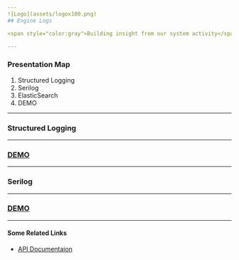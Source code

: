 ```yaml
---
![Logo](assets/logox100.png)
## Engine Logs

<span style="color:gray">Building insight from our system activity</span>

---
```


### Presentation Map

<ol>
<li class="fragment" data-fragment-index="1">Structured Logging</li>
<li class="fragment" data-fragment-index="2">Serilog</li>
<li class="fragment" data-fragment-index="3">ElasticSearch</li>
<li class="fragment" data-fragment-index="4">DEMO</li>
 </ol>

---
### Structured Logging

---

### [DEMO](https://creditclear-sandbox.pmnts.io)

---

### Serilog

---

### [DEMO](https://sandbox-reseller.cloudpayments.com.au/)

---

#### Some Related Links

- [API Documentaion](https://docs.fatzebra.com.au/)
